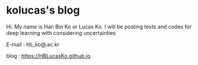 # kolucas's blog

Hi. My name is Han Bin Ko or Lucas Ko. I will be posting texts and codes for deep learning with considering uncertainties

E-mail : hb_ko@.ac.kr

blog : https://HBLucasKo.github.io
